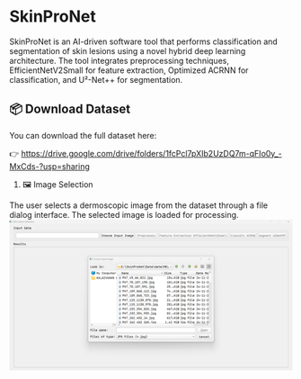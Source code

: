# SkinProNet
SkinProNet is an AI-driven software tool that performs classification and segmentation of skin lesions using a novel hybrid deep learning architecture. The tool integrates preprocessing techniques, EfficientNetV2Small for feature extraction, Optimized ACRNN for classification, and U²-Net++ for segmentation. 
## 📦 Download Dataset

You can download the full dataset here:

👉 https://drive.google.com/drive/folders/1fcPcl7pXIb2UzDQ7m-qFIo0y_-MxCds-?usp=sharing

1. 🖼️ Image Selection

The user selects a dermoscopic image from the dataset through a file dialog interface. The selected image is loaded for processing.
![Input Image](o1.png)







